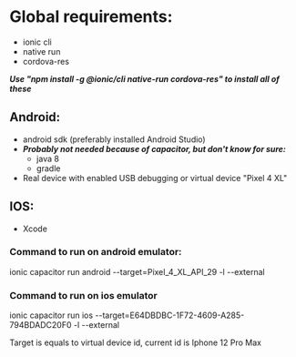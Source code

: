 # Global requirements:

* ionic cli
* native run
* cordova-res

***Use "npm install -g @ionic/cli native-run cordova-res"
to install all of these***

## Android:

* android sdk (preferably installed Android Studio)
* ***Probably not needed because of capacitor, but don't know for sure:***
    * java 8
    * gradle
* Real device with enabled USB debugging or virtual device "Pixel 4 XL"

## IOS:

* Xcode

### Command to run on android emulator:

ionic capacitor run android --target=Pixel_4_XL_API_29 -l --external

### Command to run on ios emulator

ionic capacitor run ios --target=E64DBDBC-1F72-4609-A285-794BDADC20F0 -l --external

Target is equals to virtual device id, current id is Iphone 12 Pro Max

